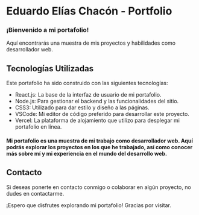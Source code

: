 # Eduardo Elías Chacón - Portfolio

### ¡Bienvenido a mi portafolio!
Aquí encontrarás una muestra de mis proyectos y habilidades como desarrollador web.

## Tecnologías Utilizadas
Este portafolio ha sido construido con las siguientes tecnologías:

- React.js: La base de la interfaz de usuario de mi portafolio.
- Node.js: Para gestionar el backend y las funcionalidades del sitio.
- CSS3: Utilizado para dar estilo y diseño a las páginas.
- VSCode: Mi editor de código preferido para desarrollar este proyecto.
- Vercel: La plataforma de alojamiento que utilizo para desplegar mi portafolio en línea.

#### Mi portafolio es una muestra de mi trabajo como desarrollador web. Aquí podrás explorar los proyectos en los que he trabajado, así como conocer más sobre mí y mi experiencia en el mundo del desarrollo web.

## Contacto

Si deseas ponerte en contacto conmigo o colaborar en algún proyecto, no dudes en contactarme.

¡Espero que disfrutes explorando mi portafolio! Gracias por visitar.
